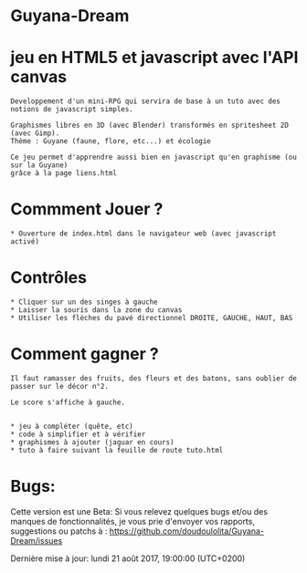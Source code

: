 # Guyana-Dream
jeu en HTML5 et javascript avec l'API canvas
============================================

    Developpement d'un mini-RPG qui servira de base à un tuto avec des notions de javascript simples.

    Graphismes libres en 3D (avec Blender) transformés en spritesheet 2D (avec Gimp).
    Thème : Guyane (faune, flore, etc...) et écologie

    Ce jeu permet d'apprendre aussi bien en javascript qu'en graphisme (ou sur la Guyane)
    grâce à la page liens.html

Commment Jouer ?
================
    * Ouverture de index.html dans le navigateur web (avec javascript activé)

Contrôles
=========

    * Cliquer sur un des singes à gauche
    * Laisser la souris dans la zone du canvas
    * Utiliser les flèches du pavé directionnel DROITE, GAUCHE, HAUT, BAS

Comment gagner ?
================

    Il faut ramasser des fruits, des fleurs et des batons, sans oublier de passer sur le décor n°2.

    Le score s'affiche à gauche.
    

    * jeu à compléter (quête, etc)
    * code à simplifier et à vérifier
    * graphismes à ajouter (jaguar en cours)
    * tuto à faire suivant la feuille de route tuto.html

Bugs:
=====

Cette version est une Beta: Si vous relevez quelques bugs et/ou des manques de
fonctionnalités, je vous prie d'envoyer vos rapports, suggestions ou patchs à :
https://github.com/doudoulolita/Guyana-Dream/issues

Dernière mise à jour: lundi 21 août 2017, 19:00:00 (UTC+0200)

